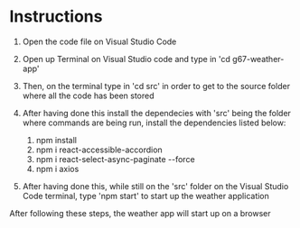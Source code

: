 # Instructions


1. Open the code file on Visual Studio Code
2. Open up Terminal on Visual Studio code and type in 'cd g67-weather-app'
3. Then, on the terminal type in 'cd src' in order to get to the source folder where all the code has been stored
4. After having done this install the dependecies with 'src' being the folder where commands are being run, install the dependencies listed below:
   1. npm install
   2. npm i react-accessible-accordion
   3. npm i react-select-async-paginate --force
   4. npm i axios


5. After having done this, while still on the 'src' folder on the Visual Studio Code terminal, type 'npm start' to start up the weather application

After following these steps, the weather app will start up on a browser


